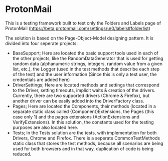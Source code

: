 # ProtonMail

This is a testing framework built to test only the Folders and Labels page of ProtonMail (https://beta.protonmail.com/settings/u/0/labels#folderlist)

The solution is based on the Page-Object-Model designing pattern.
It is divided into four seperate projects:
* BaseSupport; Here are located the basic support tools used in each of the other projects, like the RandomDataGenerator that is used for getting random data (alphanumeric strings, integers, random value from a given list, etc.), the Logger (used in the test methods that describe each step of the test) and the user information (Since this is only a test user, the credentials are added here)
* DriverSettings; Here are located methods and settings that correspond to the Driver, setting timeouts, implicit waits & creation of the drivers. Currently, there are two supported drivers (Chrome & Firefox), but another driver can be easily added into the DriverFactory class.
* Pages; Here are located the Components, their methods (located in a separate static class called {Component}Extensions, the Pages (this case only 1) and the pages extensions (ActionExtensions and VerifyExtensions). In this solution, the constants used for the testing purposes are also located here. 
* Tests; In the Tests solution are the tests, with implementation for both Drivers, Chrome and Firefox. There is a seperate CommonTestMethods static class that stores the test methods, because all scenarios are being used for both browsers and in that way, duplication of code is being reduced.


